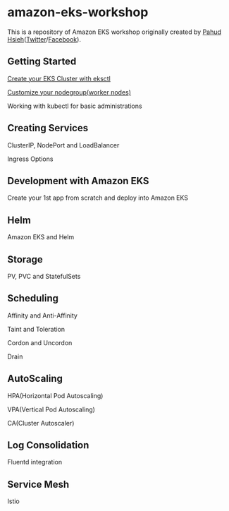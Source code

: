 # amazon-eks-workshop
This is a repository of Amazon EKS workshop originally created by [Pahud Hsieh](https://github.com/pahud)([Twitter](https://twitter.com/pahudnet)/[Facebook](https://www.facebook.com/pahudnet)). 



## Getting Started

[Create your EKS Cluster with eksctl](./00-getting-started/create-eks-with-eksctl.md)

[Customize your nodegroup(worker nodes)](./01-nodegroup/customize-nodegroup.md)

Working with kubectl for basic administrations



## Creating Services

ClusterIP, NodePort and LoadBalancer

Ingress Options



## Development with Amazon EKS

Create your 1st app from scratch and deploy into Amazon EKS



## Helm

Amazon EKS and Helm



## Storage

PV, PVC and StatefulSets



## Scheduling

Affinity and Anti-Affinity

Taint and Toleration

Cordon and Uncordon

Drain



## AutoScaling

HPA(Horizontal Pod Autoscaling)

VPA(Vertical Pod Autoscaling)

CA(Cluster Autoscaler)





## Log Consolidation

Fluentd integration



## Service Mesh

Istio



